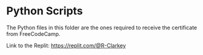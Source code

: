 # Python Scripts


The Python files in this folder are the ones required to receive the certificate from FreeCodeCamp.

Link to the Replit:
https://replit.com/@R-Clarkey
